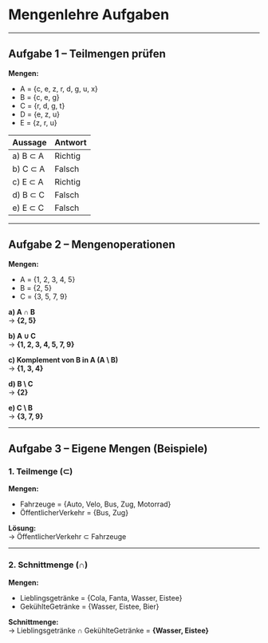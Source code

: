 # Mengenlehre Aufgaben

---

## Aufgabe 1 – Teilmengen prüfen

**Mengen:**
- A = {c, e, z, r, d, g, u, x}
- B = {c, e, g}
- C = {r, d, g, t}
- D = {e, z, u}
- E = {z, r, u}

| Aussage         | Antwort      |
|-----------------|-------------|
| a) B ⊂ A        | Richtig  |
| b) C ⊂ A        | Falsch   |
| c) E ⊂ A        | Richtig  |
| d) B ⊂ C        | Falsch   |
| e) E ⊂ C        | Falsch   |

---

##  Aufgabe 2 – Mengenoperationen

**Mengen:**
- A = {1, 2, 3, 4, 5}
- B = {2, 5}
- C = {3, 5, 7, 9}

**a) A ∩ B**  
→ **{2, 5}**

**b) A ∪ C**  
→ **{1, 2, 3, 4, 5, 7, 9}**

**c) Komplement von B in A (A \ B)**  
→ **{1, 3, 4}**

**d) B \ C**  
→ **{2}**

**e) C \ B**  
→ **{3, 7, 9}**

---

## Aufgabe 3 – Eigene Mengen (Beispiele)

### 1. Teilmenge (⊂)

**Mengen:**  
- Fahrzeuge = {Auto, Velo, Bus, Zug, Motorrad}  
- ÖffentlicherVerkehr = {Bus, Zug}

**Lösung:**  
→ ÖffentlicherVerkehr ⊂ Fahrzeuge 

---

### 2. Schnittmenge (∩)

**Mengen:**  
- Lieblingsgetränke = {Cola, Fanta, Wasser, Eistee}  
- GekühlteGetränke = {Wasser, Eistee, Bier}

**Schnittmenge:**  
→ Lieblingsgetränke ∩ GekühlteGetränke = **{Wasser, Eistee}**
